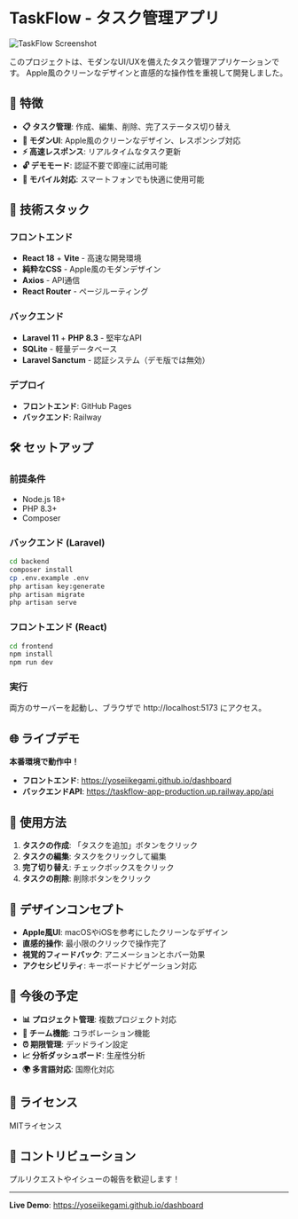 # TaskFlow - タスク管理アプリ

![TaskFlow Screenshot](https://github.com/user-attachments/assets/21207543-4263-4bb1-baea-1f6c84ef2154)

このプロジェクトは、モダンなUI/UXを備えたタスク管理アプリケーションです。
Apple風のクリーンなデザインと直感的な操作性を重視して開発しました。

## 🌟 特徴

- **📋 タスク管理**: 作成、編集、削除、完了ステータス切り替え
- **🎨 モダンUI**: Apple風のクリーンなデザイン、レスポンシブ対応
- **⚡ 高速レスポンス**: リアルタイムなタスク更新
- **🔓 デモモード**: 認証不要で即座に試用可能
- **📱 モバイル対応**: スマートフォンでも快適に使用可能

## 🚀 技術スタック

### フロントエンド
- **React 18** + **Vite** - 高速な開発環境
- **純粋なCSS** - Apple風のモダンデザイン
- **Axios** - API通信
- **React Router** - ページルーティング

### バックエンド
- **Laravel 11** + **PHP 8.3** - 堅牢なAPI
- **SQLite** - 軽量データベース
- **Laravel Sanctum** - 認証システム（デモ版では無効）

### デプロイ
- **フロントエンド**: GitHub Pages
- **バックエンド**: Railway

## 🛠️ セットアップ

### 前提条件
- Node.js 18+
- PHP 8.3+
- Composer

### バックエンド (Laravel)
```bash
cd backend
composer install
cp .env.example .env
php artisan key:generate
php artisan migrate
php artisan serve
```

### フロントエンド (React)
```bash
cd frontend
npm install
npm run dev
```

### 実行
両方のサーバーを起動し、ブラウザで http://localhost:5173 にアクセス。

## 🌐 ライブデモ

**本番環境で動作中！**

- **フロントエンド**: https://yoseiikegami.github.io/dashboard
- **バックエンドAPI**: https://taskflow-app-production.up.railway.app/api

## 📱 使用方法

1. **タスクの作成**: 「タスクを追加」ボタンをクリック
2. **タスクの編集**: タスクをクリックして編集
3. **完了切り替え**: チェックボックスをクリック
4. **タスクの削除**: 削除ボタンをクリック

## 🎨 デザインコンセプト

- **Apple風UI**: macOSやiOSを参考にしたクリーンなデザイン
- **直感的操作**: 最小限のクリックで操作完了
- **視覚的フィードバック**: アニメーションとホバー効果
- **アクセシビリティ**: キーボードナビゲーション対応

## 🔮 今後の予定

- **📊 プロジェクト管理**: 複数プロジェクト対応
- **👥 チーム機能**: コラボレーション機能
- **⏰ 期限管理**: デッドライン設定
- **📈 分析ダッシュボード**: 生産性分析
- **🌍 多言語対応**: 国際化対応

## 📄 ライセンス

MITライセンス

## 🤝 コントリビューション

プルリクエストやイシューの報告を歓迎します！

---

**Live Demo**: https://yoseiikegami.github.io/dashboard
